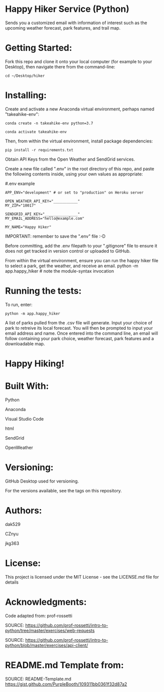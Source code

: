 # Happy Hiker Service (Python)
Sends you a customized email with information of interest such as the upcoming weather forecast, park features, and trail map.

# Getting Started: 
Fork this repo and clone it onto your local computer (for example to your Desktop), then navigate there from the command-line:

    cd ~/Desktop/hiker

# Installing:
Create and activate a new Anaconda virtual environment, perhaps named "takeahike-env":
 
    conda create -n takeahike-env python=3.7

    conda activate takeahike-env

Then, from within the virtual environment, install package dependencies:

    pip install -r requirements.txt

Obtain API Keys from the Open Weather and SendGrid services. 

Create a new file called ".env" in the root directory of this repo, and paste the following contents inside, using your own values as appropriate:

   #.env example

    APP_ENV="development" # or set to "production" on Heroku server

    OPEN_WEATHER_API_KEY="___________"
    MY_ZIP="10017"

    SENDGRID_API_KEY="_______________"
    MY_EMAIL_ADDRESS="hello@example.com"

    MY_NAME="Happy Hiker"

IMPORTANT: remember to save the ".env" file :-D

Before committing, add the .env filepath to your ".gitignore" file to ensure it does not get tracked in version control or uploaded to GitHub.

From within the virtual environment, ensure you can run the happy hiker file to select a park, get the weather, and receive an email.
python -m app.happy_hiker # note the module-syntax invocation
 
# Running the tests:
To run, enter:

    python -m app.happy_hiker

A list of parks pulled from the .csv file will generate.  Input your choice of park to retreive its local forecast.  You will then be prompted to input your email address and name.  Once entered into the command line, an email will follow containing your park choice, weather forecast, park features and a downloadable map.

# Happy Hiking!

# Built With:
Python

Anaconda

Visual Studio Code

html

SendGrid

OpenWeather

# Versioning:
GitHub Desktop used for versioning.

For the versions available, see the tags on this repository.

# Authors:
dak529

CZnyu

jkg363

# License:
This project is licensed under the MIT License - see the LICENSE.md file for details

# Acknowledgments:
Code adapted from: prof-rossetti

SOURCE: https://github.com/prof-rossetti/intro-to-python/tree/master/exercises/web-requests

SOURCE: https://github.com/prof-rossetti/intro-to-python/blob/master/exercises/api-client/

# README.md Template from:
SOURCE: README-Template.md https://gist.github.com/PurpleBooth/109311bb0361f32d87a2
